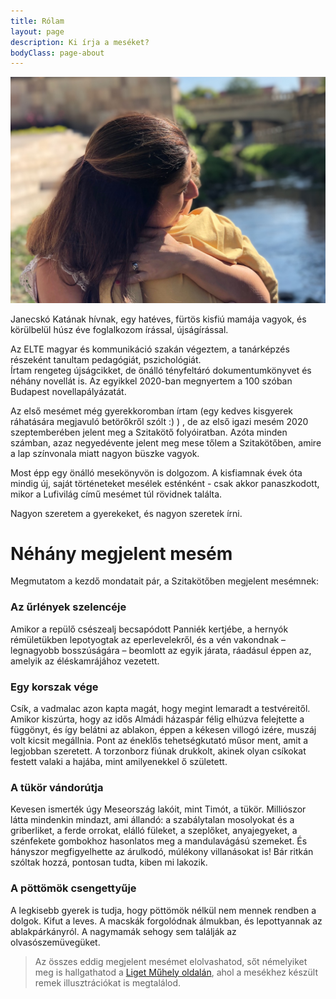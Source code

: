 ```yaml
---
title: Rólam
layout: page
description: Ki írja a meséket?
bodyClass: page-about
---
```


![Janecskó Kata](/images/rolam.jpg)

Janecskó Katának hívnak, egy hatéves, fürtös kisfiú mamája vagyok, és körülbelül húsz éve foglalkozom írással, újságírással. 

Az ELTE magyar és kommunikáció szakán végeztem, a tanárképzés részeként tanultam pedagógiát, pszichológiát.  
Írtam rengeteg újságcikket, de önálló tényfeltáró dokumentumkönyvet és néhány novellát is. Az egyikkel 2020-ban megnyertem a 100 szóban Budapest novellapályázatát.  

Az első mesémet még gyerekkoromban írtam (egy kedves kisgyerek ráhatására megjavuló betörőkről szólt :) ) , de az első igazi mesém 2020 szeptemberében jelent meg a Szitakötő folyóiratban. Azóta minden számban, azaz negyedévente jelent meg mese tőlem a Szitakötőben, amire a lap színvonala miatt nagyon büszke vagyok.  

Most épp egy önálló mesekönyvön is dolgozom. A kisfiamnak évek óta mindig új, saját történeteket mesélek esténként - csak akkor panaszkodott, mikor a Lufivilág című mesémet túl rövidnek találta. 

Nagyon szeretem a gyerekeket, és nagyon szeretek írni.

# Néhány megjelent mesém

Megmutatom a kezdő mondatait pár, a Szitakötőben megjelent mesémnek:

### Az űrlények szelencéje

Amikor a repülő csészealj becsapódott Panniék kertjébe, a hernyók rémületükben lepotyogtak az eperlevelekről, és a vén vakondnak – legnagyobb bosszúságára – beomlott az egyik járata, ráadásul éppen az, amelyik az éléskamrájához vezetett.

### Egy korszak vége

Csík, a vadmalac azon kapta magát, hogy megint lemaradt a testvéreitől. Amikor kiszúrta, hogy az idős Almádi házaspár félig elhúzva felejtette a függönyt, és így belátni az ablakon, éppen a kékesen villogó izére, muszáj volt kicsit megállnia. Pont az éneklős tehetségkutató műsor ment, amit a legjobban szeretett. A torzonborz fiúnak drukkolt, akinek olyan csíkokat festett valaki a hajába, mint amilyenekkel ő született.

### A tükör vándorútja

Kevesen ismerték úgy Meseország lakóit, mint Timót, a tükör. Milliószor látta mindenkin mindazt, ami állandó: a szabálytalan mosolyokat és a griberliket, a ferde orrokat, elálló füleket, a szeplőket, anyajegyeket, a szénfekete gombokhoz hasonlatos meg a mandulavágású szemeket. És hányszor megfigyelhette az árulkodó, múlékony villanásokat is! Bár ritkán szóltak hozzá, pontosan tudta, kiben mi lakozik. 

### A pöttömök csengettyűje

A legkisebb gyerek is tudja, hogy pöttömök nélkül nem mennek rendben a dolgok. Kifut a leves. A macskák forgolódnak álmukban, és lepottyannak az ablakpárkányról. A nagymamák sehogy sem találják az olvasószemüvegüket.


> Az összes eddig megjelent mesémet elolvashatod, sőt némelyiket meg is hallgathatod a [Liget Műhely oldalán](https://ligetmuhely.com/szerzo/janecskokata/), ahol a mesékhez készült remek illusztrációkat is megtalálod.
